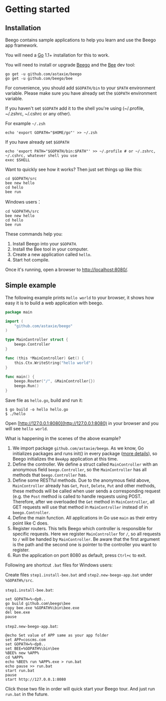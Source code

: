 # Getting started

## Installation

Beego contains sample applications to help you learn and use the Beego app framework.

You will need a [Go](https://golang.org) 1.1+ installation for this to work.

You will need to install or upgrade [Beego](http://beego.me/docs/install/bee.md) and the [Bee](http://beego.me/docs/install/bee.md) dev tool:

```
go get -u github.com/astaxie/beego
go get -u github.com/beego/bee
```

For convenience, you should add `$GOPATH/bin` to your `$PATH` environment variable. Please make sure you have already set the `$GOPATH` environment variable. 

If you haven't set `$GOPATH` add it to the shell you're using (~/.profile, ~/.zshrc, ~/.cshrc or any other).

For example `~/.zsh`
```
echo 'export GOPATH="$HOME/go"' >> ~/.zsh
```

If you have already set `$GOPATH`
```
echo 'export PATH="$GOPATH/bin:$PATH"' >> ~/.profile # or ~/.zshrc, ~/.cshrc, whatever shell you use
exec $SHELL
```

Want to quickly see how it works? Then just set things up like this:
```
cd $GOPATH/src
bee new hello
cd hello
bee run
```

Windows users：
```
cd %GOPATH%/src
bee new hello
cd hello
bee run
```

These commands help you:

1. Install Beego into your `$GOPATH`.
2. Install the Bee tool in your computer.
3. Create a new application called `hello`.
4. Start hot compile.

Once it's running, open a browser to [http://localhost:8080/](http://localhost:8080/).

## Simple example

The following example prints `Hello world` to your browser, it shows how easy it is to build a web application with beego.

```go
package main

import (
	"github.com/astaxie/beego"
)

type MainController struct {
	beego.Controller
}

func (this *MainController) Get() {
	this.Ctx.WriteString("hello world")
}

func main() {
	beego.Router("/", &MainController{})
	beego.Run()
}
```

Save file as `hello.go`, build and run it:

	$ go build -o hello hello.go
	$ ./hello

Open [http://127.0.0.1:8080](http://127.0.0.1:8080) in your browser and you will see `hello world`.

What is happening in the scenes of the above example?

1. We import package `github.com/astaxie/beego`. As we know, Go initializes packages and runs init() in every package ([more details](https://github.com/Unknwon/build-web-application-with-golang_EN/blob/master/eBook/02.3.md#main-function-and-init-function)), so Beego initializes the `BeeApp` application at this time.
2. Define the controller. We define a struct called `MainController` with an anonymous field `beego.Controller`, so the `MainController` has all methods that `beego.Controller` has.
3. Define some RESTful methods. Due to the anonymous field above, `MainController` already has `Get`, `Post`, `Delete`, `Put` and other methods, these methods will be called when user sends a corresponding request (e.g. the `Post` method is called to handle requests using POST. Therefore, after we overloaded the `Get` method in `MainController`, all GET requests will use that method in `MainController` instead of in `beego.Controller`.
4. Define the main function. All applications in Go use `main` as their entry point like C does.
5. Register routers. This tells Beego which controller is responsible for specific requests. Here we register `MainController` for `/`, so all requests to `/` will be handed by `MainController`. Be aware that the first argument is the path and the second one is pointer to the controller you want to register.
6. Run the application on port 8080 as default, press `Ctrl+c` to exit.

Following are shortcut `.bat` files for Windows users:

Create files  `step1.install-bee.bat` and `step2.new-beego-app.bat` under `%GOPATH%/src`.

`step1.install-bee.bat`:

	set GOPATH=%~dp0..
	go build github.com\beego\bee
	copy bee.exe %GOPATH%\bin\bee.exe
	del bee.exe
	pause

`step2.new-beego-app.bat`:

	@echo Set value of APP same as your app folder
	set APP=coscms.com
	set GOPATH=%~dp0..
	set BEE=%GOPATH%\bin\bee
	%BEE% new %APP%
	cd %APP%
	echo %BEE% run %APP%.exe > run.bat
	echo pause >> run.bat
	start run.bat
	pause
	start http://127.0.0.1:8080

Click those two file in order will quick start your Beego tour. And just run `run.bat` in the future.
